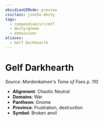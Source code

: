 ```yaml
---
obsidianUIMode: preview
cssclass: json5e-deity
tags:
  - compendium/src/mtf
  - deity/gnome
  - domain/war
aliases:
  - Gelf Darkhearth
---
```

# Gelf Darkhearth
*Source: Mordenkainen's Tome of Foes p. 110* 

- **Alignment**: Chaotic Neutral
- **Domains**: War
- **Pantheon**: Gnome
- **Province**: Frustration, destruction
- **Symbol**: Broken anvil